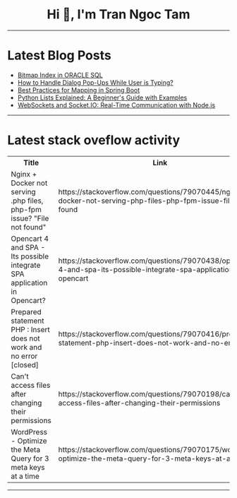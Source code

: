 <h1 align="center">Hi 👋, I'm Tran Ngoc Tam</h1>

---

# Latest Blog Posts 
<!-- BLOG-POST-LIST:START -->
- [Bitmap Index in ORACLE SQL](https://dev.to/mrcaption49/bitmap-index-in-oracle-sql-4g4h)
- [How to Handle Dialog Pop-Ups While User is Typing?](https://dev.to/tanmayagrawal/how-to-handle-dialog-pop-ups-while-user-is-typing-36l6)
- [Best Practices for Mapping in Spring Boot](https://dev.to/mohamed_amine_78123694764/best-practices-for-mapping-in-spring-boot-47l4)
- [Python Lists Explained: A Beginner&#39;s Guide with Examples](https://dev.to/imyusufakhtar/python-lists-explained-a-beginners-guide-with-examples-ma1)
- [WebSockets and Socket.IO: Real-Time Communication with Node.js](https://dev.to/imsushant12/websockets-and-socketio-real-time-communication-with-nodejs-2j5f)
<!-- BLOG-POST-LIST:END -->

---

# Latest stack oveflow activity
<table>
  <tr><th>Title</th><th>Link</th></tr>
  <!-- STACKOVERFLOW:START --><tr><td>Nginx + Docker not serving .php files, php-fpm issue? &quot;File not found&quot;</td><td>https://stackoverflow.com/questions/79070445/nginx-docker-not-serving-php-files-php-fpm-issue-file-not-found</td></tr><tr><td>Opencart 4 and SPA - Its possible integrate SPA application in Opencart?</td><td>https://stackoverflow.com/questions/79070438/opencart-4-and-spa-its-possible-integrate-spa-application-in-opencart</td></tr><tr><td>Prepared statement PHP : Insert does not work and no error [closed]</td><td>https://stackoverflow.com/questions/79070416/prepared-statement-php-insert-does-not-work-and-no-error</td></tr><tr><td>Can&#39;t access files after changing their permissions</td><td>https://stackoverflow.com/questions/79070198/cant-access-files-after-changing-their-permissions</td></tr><tr><td>WordPress - Optimize the Meta Query for 3 meta keys at a time</td><td>https://stackoverflow.com/questions/79070175/wordpress-optimize-the-meta-query-for-3-meta-keys-at-a-time</td></tr><!-- STACKOVERFLOW:END -->
</table>

---


